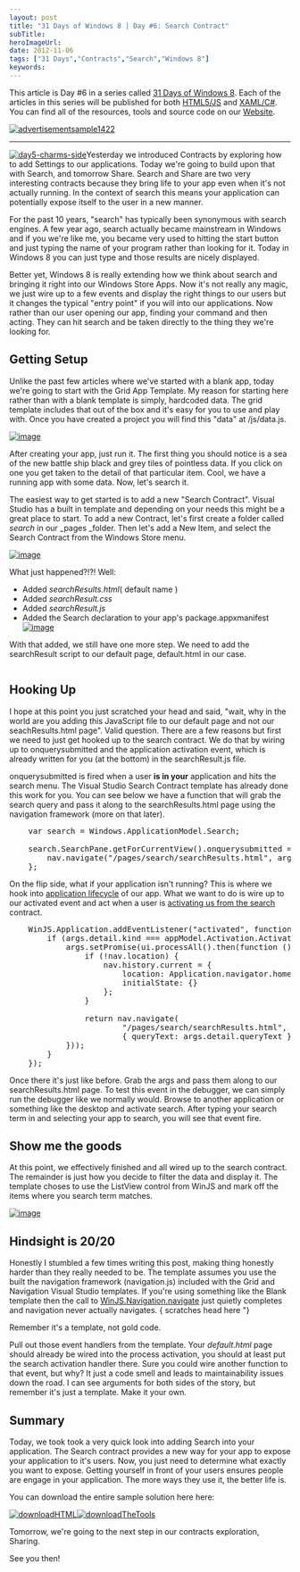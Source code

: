 ```yaml
---
layout: post 
title: "31 Days of Windows 8 | Day #6: Search Contract"
subTitle: 
heroImageUrl: 
date: 2012-11-06
tags: ["31 Days","Contracts","Search","Windows 8"]
keywords: 
---
```


This article is Day #6 in a series called [31 Days of Windows 8](http://31daysofwindows8.com/).  Each of the articles in this series will be published for both [HTML5/JS](http://csell.net/category/windows-8/31-days/) and [XAML/C#](http://www.jeffblankenburg.com/category/31-days-of-windows-8/). You can find all of the resources, tools and source code on our [Website](http://31daysofwindows8.com/).

[![advertisementsample1422](advertisementsample1422.png "advertisementsample1422")](http://31DaysOfWindows8.com/?day=6)

* * *

[![day5-charms-side](day5-charms-side_thumb1.png "day5-charms-side")](http://csell.net/wp-content/uploads/2012/10/day5-charms-side1.png)Yesterday we introduced Contracts by exploring how to add Settings to our applications. Today we're going to build upon that with Search, and tomorrow Share. Search and Share are two very interesting contracts because they bring life to your app even when it's not actually running. In the context of search this means your application can potentially expose itself to the user in a new manner.

For the past 10 years, "search" has typically been synonymous with search engines. A few year ago, search actually became mainstream in Windows and if you we're like me, you became very used to hitting the start button and just typing the name of your program rather than looking for it. Today in Windows 8 you can just type and those results are nicely displayed.

Better yet, Windows 8 is really extending how we think about search and bringing it right into our Windows Store Apps. Now it's not really any magic, we just wire up to a few events and display the right things to our users but it changes the typical "entry point" if you will into our applications. Now rather than our user opening our app, finding your command and then acting. They can hit search and be taken directly to the thing they we're looking for.

## Getting Setup

Unlike the past few articles where we've started with a blank app, today we're going to start with the Grid App Template. My reason for starting here rather than with a blank template is simply, hardcoded data. The grid template includes that out of the box and it's easy for you to use and play with. Once you have created a project you will find this "data" at /js/data.js.

[![image](image_thumb1.png "image")](http://csell.net/wp-content/uploads/2012/10/image2.png)

After creating your app, just run it. The first thing you should notice is a sea of the new battle ship black and grey tiles of pointless data. If you click on one you get taken to the detail of that particular item. Cool, we have a running app with some data. Now, let's search it.

The easiest way to get started is to add a new "Search Contract". Visual Studio has a built in template and depending on your needs this might be a great place to start. To add a new Contract, let's first create a folder called _search_ in our _pages _folder. Then let's add a New Item, and select the Search Contract from the Windows Store menu.

[![image](image_thumb2.png "image")](http://csell.net/wp-content/uploads/2012/10/image3.png)

What just happened?!?! Well:

*   Added _searchResults.html_( default name )
*   Added _searchResult.css_
*   Added _searchResult.js_
*   Added the Search declaration to your app's package.appxmanifest
[![image](image_thumb3.png "image")](http://csell.net/wp-content/uploads/2012/10/image4.png)

With that added, we still have one more step. We need to add the searchResult script to our default page, default.html in our case.
<pre class="prettyprint"><script src="searchResults.js"></script></pre>

## Hooking Up

I hope at this point you just scratched your head and said, "wait, why in the world are you adding this JavaScript file to our default page and not our seachResults.html page". Valid question. There are a few reasons but first we need to just get hooked up to the search contract. We do that by wiring up to onquerysubmitted and the application activation event, which is already written for you (at the bottom) in the searchResult.js file.

onquerysubmitted is fired when a user **is in your** application and hits the search menu. The Visual Studio Search Contract template has already done this work for you. You can see below we have a function that will grab the search query and pass it along to the searchResults.html page using the navigation framework (more on that later).

<pre class="prettyprint">    var search = Windows.ApplicationModel.Search;

    search.SearchPane.getForCurrentView().onquerysubmitted = function (args) {
        nav.navigate("/pages/search/searchResults.html", args);
    };</pre>

On the flip side, what if  your application isn't running? This is where we hook into [application lifecycle](http://msdn.microsoft.com/en-US/library/windows/apps/hh464925) of our app.  What we want to do is wire up to our activated event and act when a user is [activating us from the search](http://msdn.microsoft.com/en-us/library/windows/apps/windows.applicationmodel.activation.activationkind) contract.

<pre class="prettyprint">    WinJS.Application.addEventListener("activated", function (args) {
        if (args.detail.kind === appModel.Activation.ActivationKind.search) {
            args.setPromise(ui.processAll().then(function () {
                if (!nav.location) {
                    nav.history.current = {
                        location: Application.navigator.home,
                        initialState: {}
                    };
                }

                return nav.navigate(
                        "/pages/search/searchResults.html",
                        { queryText: args.detail.queryText } );
            }));
        }
    });</pre>

Once there it's just like before. Grab the args and pass them along to our searchResults.html page. To test this event in the debugger, we can simply run the debugger like we normally would. Browse to another application or something like the desktop and activate search. After typing your search term in and selecting your app to search, you will see that event fire.

## Show me the goods

At this point, we effectively finished and all wired up to the search contract. The remainder is just how you decide to filter the data and display it. The template choses to use the ListView control from WinJS and mark off the items where you search term matches.

[![image](image_thumb4.png "image")](http://csell.net/wp-content/uploads/2012/10/image5.png)

## Hindsight is 20/20

Honestly I stumbled a few times writing this post, making thing honestly harder than they really needed to be. The template assumes you use the built the navigation framework (navigation.js) included with the Grid and Navigation Visual Studio templates. If you're using something like the Blank template then the call to [WinJS.Navigation.navigate](http://msdn.microsoft.com/en-us/library/windows/apps/br229837.aspx) just quietly completes and navigation never actually navigates. { scratches head here "}

Remember it's a template, not gold code.

Pull out those event handlers from the template. Your _default.html_ page should already be wired into the process activation, you should at least put the search activation handler there. Sure you could wire another function to that event, but why? It just a code smell and leads to maintainability issues down the road. I can see arguments for both sides of the story, but remember it's just a template. Make it your own.

## Summary

Today, we took took a very quick look into adding Search into your application. The Search contract provides a new way for your app to expose your application to it's users. Now, you just need to determine what exactly you want to expose. Getting yourself in front of your users ensures people are engage in your application. The more ways they use it, the better life is.

You can download the entire sample solution here here:

[![downloadHTML](downloadHTML4.png "downloadHTML")](https://github.com/csell5/31DaysOfWindows8/tree/master/source/HTML5/Day6-Search)[![downloadTheTools](downloadTheTools4.png "downloadTheTools")](http://aka.ms/cta-4)

Tomorrow, we're going to the next step in our contracts exploration, Sharing.

See you then!